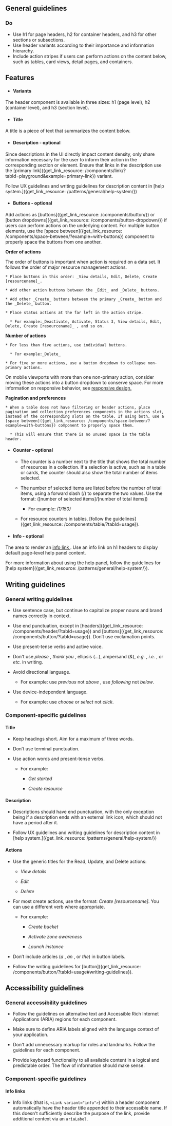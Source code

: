 ## General guidelines

### Do

  * Use h1 for page headers, h2 for container headers, and h3 for other sections or subsections.
  * Use header variants according to their importance and information hierarchy.
  * Include action stripes if users can perform actions on the content below, such as tables, card views, detail pages, and containers.



## Features

  * #### Variants

The header component is available in three sizes: h1 (page level), h2 (container level), and h3 (section level).

  * #### Title

A title is a piece of text that summarizes the content below.

  * #### Description \- optional

Since descriptions in the UI directly impact content density, only share information necessary for the user to inform their action in the corresponding section or element. Ensure that links in the description use the [primary link]({get_link_resource: /components/link/?tabId=playground&example=primary-link}) variant.

Follow UX guidelines and writing guidelines for description content in [help system.]({get_link_resource: /patterns/general/help-system/})

  * #### Buttons \- optional

Add actions as [buttons]({get_link_resource: /components/button/}) or [button dropdowns]({get_link_resource: /components/button-dropdown/}) if users can perform actions on the underlying content. For multiple button elements, use the [space between]({get_link_resource: /components/space-between/?example=with-buttons}) component to properly space the buttons from one another.

**Order of actions**

The order of buttons is important when action is required on a data set. It follows the order of major resource management actions. 

    * Place buttons in this order: _View details, Edit, Delete, Create [resourcename]_.

    * Add other action buttons between the _Edit_ and _Delete_ buttons.

    * Add other _Create_ buttons between the primary _Create_ button and the _Delete_ button.

    * Place status actions at the far left in the action stripe.

      * For example:_Deactivate, Activate, Status 3, View details, Edit, Delete, Create [resourcename]_ , and so on.

**Number of actions**

    * For less than five actions, use individual buttons.

      * For example:_Delete_

    * For five or more actions, use a button dropdown to collapse non-primary actions.

On mobile viewports with more than one non-primary action, consider moving these actions into a button dropdown to conserve space. For more information on responsive behavior, see [responsive design. ](https://cloudscape.aws.dev/foundation/core-principles/responsive-design/)

**Pagination and preferences**

    * When a table does not have filtering or header actions, place pagination and collection preferences components in the actions slot, instead of the corresponding slots on the table. If using both, use a [space between]({get_link_resource: /components/space-between/?example=with-buttons}) component to properly space them.

      * This will ensure that there is no unused space in the table header.

  * #### Counter \- optional

    * The counter is a number next to the title that shows the total number of resources in a collection. If a selection is active, such as in a table or cards, the counter should also show the total number of items selected.

    * The number of selected items are listed before the number of total items, using a forward slash (/) to separate the two values. Use the format: ([number of selected items]/[number of total items])

      * For example: _(1/150)_

    * For resource counters in tables, [follow the guidelines]({get_link_resource: /components/table/?tabId=usage}).

  * #### Info \- optional

The area to render an [info link ](https://cloudscape.aws.dev/patterns/general/help-system/#medium-snack). Use an info link on h1 headers to display default page-level help panel content.

For more information about using the help panel, follow the guidelines for [help system]({get_link_resource: /patterns/general/help-system/}).




## Writing guidelines

### General writing guidelines

  * Use sentence case, but continue to capitalize proper nouns and brand names correctly in context.

  * Use end punctuation, except in [headers]({get_link_resource: /components/header/?tabId=usage}) and [buttons]({get_link_resource: /components/button/?tabId=usage}). Don’t use exclamation points.

  * Use present-tense verbs and active voice.

  * Don't use _please_ , _thank you_ , ellipsis (_..._), ampersand (_&_), _e.g._ , _i.e._ , or _etc._ in writing.

  * Avoid directional language.

    * For example: use _previous_ not _above_ , use _following_ not _below_.

  * Use device-independent language.

    * For example: use _choose_ or _select_ not _click_.




### Component-specific guidelines

#### Title

  * Keep headings short. Aim for a maximum of three words.

  * Don’t use terminal punctuation.

  * Use action words and present-tense verbs.

    * For example:

      * _Get started_

      *  _Create resource_




#### Description

  * Descriptions should have end punctuation, with the only exception being if a description ends with an external link icon, which should not have a period after it. 

  * Follow UX guidelines and writing guidelines for description content in [help system.]({get_link_resource: /patterns/general/help-system/})




#### Actions

  * Use the generic titles for the Read, Update, and Delete actions:

    * _View details_

    *  _Edit_

    *  _Delete_

  * For most create actions, use the format: _Create [resourcename]_. You can use a different verb where appropriate. 

    * For example: 

      * _Create bucket_

      *  _Activate zone awareness_

      *  _Launch instance_

  * Don’t include articles (_a_ , _an_ , or _the_) in button labels.

  * Follow the writing guidelines for [button]({get_link_resource: /components/button/?tabId=usage#writing-guidelines}).




## Accessibility guidelines

### General accessibility guidelines

  * Follow the guidelines on alternative text and Accessible Rich Internet Applications (ARIA) regions for each component.

  * Make sure to define ARIA labels aligned with the language context of your application.

  * Don't add unnecessary markup for roles and landmarks. Follow the guidelines for each component.

  * Provide keyboard functionality to all available content in a logical and predictable order. The flow of information should make sense.




### Component-specific guidelines

#### Info links

  * Info links (that is, `<Link variant="info">`) within a header component automatically have the header title appended to their accessible name. If this doesn't sufficiently describe the purpose of the link, provide additional context via an `ariaLabel`.



